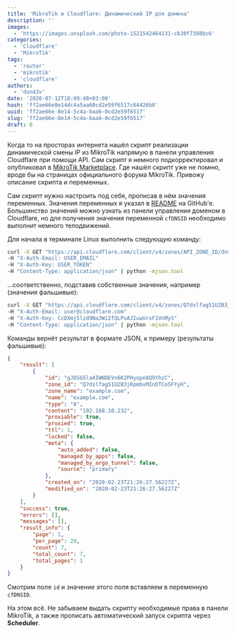 ```yaml
---
title: 'MikroTik и Cloudflare: Динамический IP для домена'
description: ''
images:
  - 'https://images.unsplash.com/photo-1521542464131-cb30f7398bc6'
categories:
  - 'Cloudflare'
  - 'MikroTik'
tags:
  - 'router'
  - 'mikrotik'
  - 'cloudflare'
authors:
  - 'dun43v'
date: '2020-07-12T18:09:48+03:00'
hash: 'ff2ae66e8e14dc4a5aa60cd2e59f6517c64426b0'
uuid: 'ff2ae66e-8e14-5c4a-baa6-0cd2e59f6517'
slug: 'ff2ae66e-8e14-5c4a-baa6-0cd2e59f6517'
draft: 0
---
```


Когда то на просторах интернета нашёл скрипт реализации динамической смены IP из MikroTik напрямую в панели управления Cloudflare при помощи API. Сам скрипт я немного подкорректировал и опубликовал в [MikroTik Marketplace](https://github.com/marketplace-mikrotik/mikrotik-ext-cloudflare). Где нашёл скрипт уже не помню, вроде бы на страницах официального форума MikroTik. Привожу описание скрипта и переменных.

<!--more-->

Сам скрипт нужно настроить под себя, прописав в нём значения переменных. Значения переменных я указал в [README](https://github.com/marketplace-mikrotik/mikrotik-ext-cloudflare/blob/main/README.md) на GitHub’е. Большинство значений можно узнать из панели управления доменом в Cloudflare, но для получения значения переменной `cfDNSID` необходимо выполнит немного телодвижений.

Для начала в терминале Linux выполнить следующую команду:

```bash
curl -X GET "https://api.cloudflare.com/client/v4/zones/API_ZONE_ID/dns_records"  \
-H "X-Auth-Email: USER_EMAIL"                                                     \
-H "X-Auth-Key: USER_TOKEN"                                                       \
-H "Content-Type: application/json" | python -mjson.tool
```

...соответственно, подставив собственные значения, например (значения фальшивые):

```bash
curl -X GET "https://api.cloudflare.com/client/v4/zones/Q7dslfag51U2B3jRpmbxMInDTCoSFYyH/dns_records"   \
-H "X-Auth-Email: user@cloudflare.com"                                                                  \
-H "X-Auth-Key: CcDXmj5lzd9Na3Wi2fQLPvAJIuwUrxF1VnMyS"                                                  \
-H "Content-Type: application/json" | python -mjson.tool
```

Команды вернёт результат в формате JSON, к примеру (результаты фальшивые):

```json
{
    "result": [
        {
            "id": "gJDSG5la4IWNOEVn6K2PHyope8Q9YhzC",
            "zone_id": "Q7dslfag51U2B3jRpmbxMInDTCoSFYyH",
            "zone_name": "example.com",
            "name": "example.com",
            "type": "A",
            "content": "192.168.10.232",
            "proxiable": true,
            "proxied": true,
            "ttl": 1,
            "locked": false,
            "meta": {
                "auto_added": false,
                "managed_by_apps": false,
                "managed_by_argo_tunnel": false,
                "source": "primary"
            },
            "created_on": "2020-02-23T21:26:27.56227Z",
            "modified_on": "2020-02-23T21:26:27.56227Z"
        }
    ],
    "success": true,
    "errors": [],
    "messages": [],
    "result_info": {
        "page": 1,
        "per_page": 20,
        "count": 7,
        "total_count": 7,
        "total_pages": 1
    }
}
```

Смотрим поле `id` и значение этого поля вставляем в переменную `cfDNSID`.

На этом всё. Не забываем выдать скрипту необходимые права в панели MikroTik, а также прописать автоматический запуск скрипта через **Scheduler**.